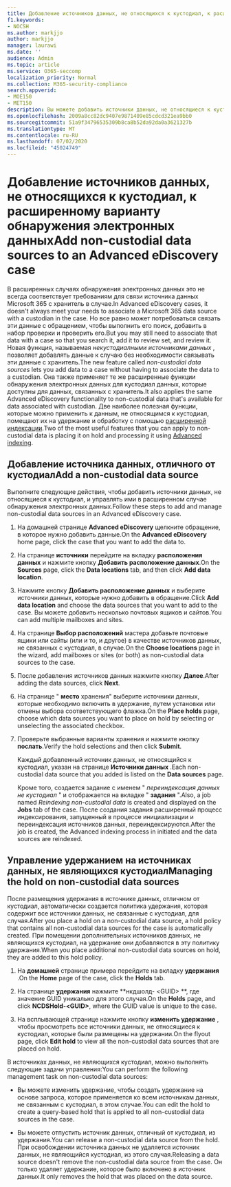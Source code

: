 ```yaml
---
title: Добавление источников данных, не относящихся к кустодиал, к расширенному варианту обнаружения электронных данных
f1.keywords:
- NOCSH
ms.author: markjjo
author: markjjo
manager: laurawi
ms.date: ''
audience: Admin
ms.topic: article
ms.service: O365-seccomp
localization_priority: Normal
ms.collection: M365-security-compliance
search.appverid:
- MOE150
- MET150
description: Вы можете добавить источники данных, не относящиеся к кустодиал, в расширенное дело обнаружения электронных данных и разместить удержание на источнике данных. Источники данных, не относящиеся к кустодиал, переиндексируются, поэтому весь контент, который был признан частичным индексированием, переобрабатывается, чтобы сделать его полным и быстрым для поиска.
ms.openlocfilehash: 2009a8cc82dc9407e9871409e85cdcd321ea9bb0
ms.sourcegitcommit: 51a9f34796535309b8ca8b52da92da0a3621327b
ms.translationtype: MT
ms.contentlocale: ru-RU
ms.lasthandoff: 07/02/2020
ms.locfileid: "45024749"
---
```

# <a name="add-non-custodial-data-sources-to-an-advanced-ediscovery-case"></a><span data-ttu-id="397b1-104">Добавление источников данных, не относящихся к кустодиал, к расширенному варианту обнаружения электронных данных</span><span class="sxs-lookup"><span data-stu-id="397b1-104">Add non-custodial data sources to an Advanced eDiscovery case</span></span>

<span data-ttu-id="397b1-105">В расширенных случаях обнаружения электронных данных это не всегда соответствует требованиям для связи источника данных Microsoft 365 с хранитель в случае.</span><span class="sxs-lookup"><span data-stu-id="397b1-105">In Advanced eDiscovery cases, it doesn't always meet your needs to associate a Microsoft 365 data source with a custodian in the case.</span></span> <span data-ttu-id="397b1-106">Но все равно может потребоваться связать эти данные с обращением, чтобы выполнить его поиск, добавить в набор проверки и проверить его.</span><span class="sxs-lookup"><span data-stu-id="397b1-106">But you may still need to associate that data with a case so that you search it, add it to review set, and review it.</span></span> <span data-ttu-id="397b1-107">Новая функция, называемая *некустодиалными источниками данных* , позволяет добавлять данные к случаю без необходимости связывать эти данные с хранитель.</span><span class="sxs-lookup"><span data-stu-id="397b1-107">The new feature called *non-custodial data sources* lets you add data to a case without having to associate the data to a custodian.</span></span> <span data-ttu-id="397b1-108">Она также применяет те же расширенные функции обнаружения электронных данных для кустодиал данных, которые доступны для данных, связанных с хранитель.</span><span class="sxs-lookup"><span data-stu-id="397b1-108">It also applies the same Advanced eDiscovery functionality to non-custodial data that's available for data associated with custodian.</span></span> <span data-ttu-id="397b1-109">Две наиболее полезная функции, которые можно применить к данным, не относящимся к кустодиал, помещают их на удержание и обработку с помощью [расширенной индексации](indexing-custodian-data.md).</span><span class="sxs-lookup"><span data-stu-id="397b1-109">Two of the most useful features that you can apply to non-custodial data is placing it on hold and processing it using [Advanced indexing](indexing-custodian-data.md).</span></span>

## <a name="add-a-non-custodial-data-source"></a><span data-ttu-id="397b1-110">Добавление источника данных, отличного от кустодиал</span><span class="sxs-lookup"><span data-stu-id="397b1-110">Add a non-custodial data source</span></span>

<span data-ttu-id="397b1-111">Выполните следующие действия, чтобы добавить источники данных, не относящиеся к кустодиал, и управлять ими в расширенном случае обнаружения электронных данных.</span><span class="sxs-lookup"><span data-stu-id="397b1-111">Follow these steps to add and manage non-custodial data sources in an Advanced eDiscovery case.</span></span>

1. <span data-ttu-id="397b1-112">На домашней странице **Advanced eDiscovery** щелкните обращение, в которое нужно добавить данные.</span><span class="sxs-lookup"><span data-stu-id="397b1-112">On the **Advanced eDiscovery** home page, click the case that you want to add the data to.</span></span>

2. <span data-ttu-id="397b1-113">На странице **источники** перейдите на вкладку **расположения данных** и нажмите кнопку **Добавить расположение данных**.</span><span class="sxs-lookup"><span data-stu-id="397b1-113">On the **Sources** page, click the **Data locations** tab, and then click **Add data location**.</span></span>

3. <span data-ttu-id="397b1-114">Нажмите кнопку **Добавить расположение данных** и выберите источники данных, которые нужно добавить в обращение.</span><span class="sxs-lookup"><span data-stu-id="397b1-114">Click **Add data location** and choose the data sources that you want to add to the case.</span></span> <span data-ttu-id="397b1-115">Вы можете добавить несколько почтовых ящиков и сайтов.</span><span class="sxs-lookup"><span data-stu-id="397b1-115">You can add multiple mailboxes and sites.</span></span>

4. <span data-ttu-id="397b1-116">На странице **Выбор расположений** мастера добавьте почтовые ящики или сайты (или и то, и другое) в качестве источников данных, не связанных с кустодиал, в случае.</span><span class="sxs-lookup"><span data-stu-id="397b1-116">On the **Choose locations** page in the wizard, add mailboxes or sites (or both) as non-custodial data sources to the case.</span></span>

5. <span data-ttu-id="397b1-117">После добавления источников данных нажмите кнопку **Далее**.</span><span class="sxs-lookup"><span data-stu-id="397b1-117">After adding the data sources, click **Next**.</span></span>

6. <span data-ttu-id="397b1-118">На странице " **место** хранения" выберите источники данных, которые необходимо включить в удержание, путем установки или отмены выбора соответствующего флажка.</span><span class="sxs-lookup"><span data-stu-id="397b1-118">On the **Place holds** page, choose which data sources you want to place on hold by selecting or unselecting the associated checkbox.</span></span>

7. <span data-ttu-id="397b1-119">Проверьте выбранные варианты хранения и нажмите кнопку **послать**.</span><span class="sxs-lookup"><span data-stu-id="397b1-119">Verify the hold selections and then click **Submit**.</span></span>

   <span data-ttu-id="397b1-120">Каждый добавленный источник данных, не относящийся к кустодиал, указан на странице **Источники данных** .</span><span class="sxs-lookup"><span data-stu-id="397b1-120">Each non-custodial data source that you added is listed on the **Data sources** page.</span></span>

   <span data-ttu-id="397b1-121">Кроме того, создается задание с именем " *переиндексация данных не кустодиал* " и отображается на вкладке " **задания** ".</span><span class="sxs-lookup"><span data-stu-id="397b1-121">Also, a job named *Reindexing non-custodial data* is created and displayed on the **Jobs** tab of the case.</span></span> <span data-ttu-id="397b1-122">После создания задания расширенный процесс индексирования, запущенный в процессе инициализации и переиндексация источников данных, переиндексируются.</span><span class="sxs-lookup"><span data-stu-id="397b1-122">After the job is created, the Advanced indexing process in initiated and the data sources are reindexed.</span></span>

## <a name="managing-the-hold-on-non-custodial-data-sources"></a><span data-ttu-id="397b1-123">Управление удержанием на источниках данных, не являющихся кустодиал</span><span class="sxs-lookup"><span data-stu-id="397b1-123">Managing the hold on non-custodial data sources</span></span>

<span data-ttu-id="397b1-124">После размещения удержания в источнике данных, отличном от кустодиал, автоматически создается политика удержания, которая содержит все источники данных, не связанные с кустодиал, для случая.</span><span class="sxs-lookup"><span data-stu-id="397b1-124">After you place a hold on a non-custodial data source, a hold policy that contains all non-custodial data sources for the case is automatically created.</span></span> <span data-ttu-id="397b1-125">При помещении дополнительных источников данных, не являющихся кустодиал, на удержание они добавляются в эту политику удержания.</span><span class="sxs-lookup"><span data-stu-id="397b1-125">When you place additional non-custodial data sources on hold, they are added to this hold policy.</span></span>

1. <span data-ttu-id="397b1-126">На **домашней** странице примера перейдите на вкладку **удержания** .</span><span class="sxs-lookup"><span data-stu-id="397b1-126">On the **Home** page of the case, click the **Holds** tab.</span></span>

2. <span data-ttu-id="397b1-127">На странице **удержания** нажмите \*\*нкдшолд- \<GUID\> \*\*, где значение GUID уникально для этого случая.</span><span class="sxs-lookup"><span data-stu-id="397b1-127">On the **Holds** page, and click **NCDSHold-\<GUID\>**, where the GUID value is unique to the case.</span></span>

3. <span data-ttu-id="397b1-128">На всплывающей странице нажмите кнопку **изменить удержание** , чтобы просмотреть все источники данных, не относящиеся к кустодиал, которые были размещены на удержании.</span><span class="sxs-lookup"><span data-stu-id="397b1-128">On the flyout page, click **Edit hold** to view all the non-custodial data sources that are placed on hold.</span></span>

<span data-ttu-id="397b1-129">В источниках данных, не являющихся кустодиал, можно выполнять следующие задачи управления:</span><span class="sxs-lookup"><span data-stu-id="397b1-129">You can perform the following management task on non-custodial data sources:</span></span>

- <span data-ttu-id="397b1-130">Вы можете изменить удержание, чтобы создать удержание на основе запроса, которое применяется ко всем источникам данных, не связанным с кустодиал, в этом случае.</span><span class="sxs-lookup"><span data-stu-id="397b1-130">You can edit the hold to create a query-based hold that is applied to all non-custodial data sources in the case.</span></span>

- <span data-ttu-id="397b1-131">Вы можете отпустить источник данных, отличный от кустодиал, из удержания.</span><span class="sxs-lookup"><span data-stu-id="397b1-131">You can release a non-custodial data source from the hold.</span></span> <span data-ttu-id="397b1-132">При освобождении источника данных не удаляется источник данных, не являющийся кустодиал, из этого случая.</span><span class="sxs-lookup"><span data-stu-id="397b1-132">Releasing a data source doesn't remove the non-custodial data source from the case.</span></span> <span data-ttu-id="397b1-133">Он только удаляет удержание, которое было включено в источник данных.</span><span class="sxs-lookup"><span data-stu-id="397b1-133">It only removes the hold that was placed on the data source.</span></span>
